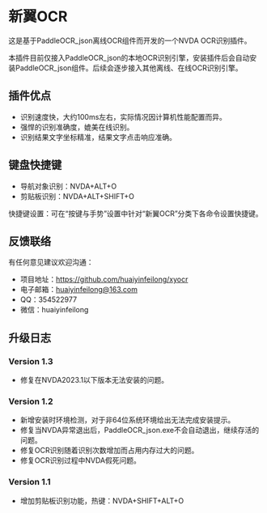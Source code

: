 # 新翼OCR

这是基于PaddleOCR_json离线OCR组件而开发的一个NVDA OCR识别插件。

本插件目前仅接入PaddleOCR_json的本地OCR识别引擎，安装插件后会自动安装PaddleOCR_json组件。后续会逐步接入其他离线、在线OCR识别引擎。

## 插件优点

* 识别速度快，大约100ms左右，实际情况因计算机性能配置而异。
* 强悍的识别准确度，媲美在线识别。
* 识别结果文字坐标精准，结果文字点击响应准确。

## 键盘快捷键

* 导航对象识别：NVDA+ALT+O
* 剪贴板识别：NVDA+ALT+SHIFT+O

快捷键设置：可在“按键与手势”设置中针对“新翼OCR”分类下各命令设置快捷键。

## 反馈联络

有任何意见建议欢迎沟通：

* 项目地址：https://github.com/huaiyinfeilong/xyocr
* 电子邮箱：huaiyinfeilong@163.com
* QQ：354522977
* 微信：huaiyinfeilong

## 升级日志

### Version 1.3

* 修复在NVDA2023.1以下版本无法安装的问题。

### Version 1.2

* 新增安装时环境检测，对于非64位系统环境给出无法完成安装提示。
* 修复当NVDA异常退出后，PaddleOCR_json.exe不会自动退出，继续存活的问题。
* 修复OCR识别随着识别次数增加而占用内存过大的问题。
* 修复OCR识别过程中NVDA假死问题。

### Version 1.1

* 增加剪贴板识别功能，热键：NVDA+SHIFT+ALT+O
